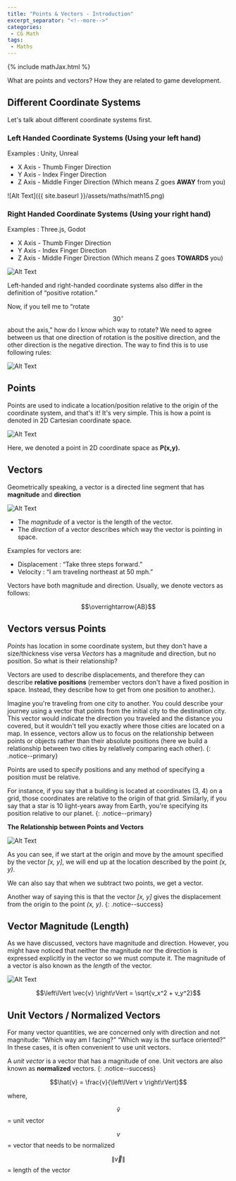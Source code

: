 ```yaml
---
title: "Points & Vectors - Introduction"
excerpt_separator: "<!--more-->"
categories:
 - CG Math
tags:
 - Maths
---
```

{% include mathJax.html %}

What are points and vectors? How they are related to game development.

<!--more-->

## Different Coordinate Systems

Let's talk about different coordinate systems first.

### Left Handed Coordinate Systems (Using your left hand)

Examples : Unity, Unreal

* X Axis - Thumb Finger Direction
* Y Axis - Index Finger Direction
* Z Axis - Middle Finger Direction (Which means Z goes **AWAY** from you)

![Alt Text]({{ site.baseurl }}/assets/maths/math15.png)

### Right Handed Coordinate Systems (Using your right hand)

Examples : Three.js, Godot

* X Axis - Thumb Finger Direction
* Y Axis - Index Finger Direction
* Z Axis - Middle Finger Direction (Which means Z goes **TOWARDS** you)

![Alt Text](/assets/maths/math16.png)

Left-handed and right-handed coordinate systems also differ in the definition of “positive rotation.”

Now, if you tell me to “rotate $$30^{\circ}$$ about the axis,” how do I know which way to rotate? We need to agree between us
that one direction of rotation is the positive direction, and the other direction is the negative direction. The way to find this is to use following rules:

![Alt Text](/assets/maths/math17.png)


## Points
Points are used to indicate a location/position relative to the origin of the coordinate system, and that's it! It's very simple. This is how a point is denoted in 2D Cartesian coordinate space.

![Alt Text](/assets/maths/coordinate.png)

Here, we denoted a point in 2D coordinate space as **P(x,y).**

## Vectors
Geometrically speaking, a vector is a directed line segment that has **magnitude** and **direction**

![Alt Text](/assets/maths/math1.png)

* The *magnitude* of a vector is the length of the vector.
* The *direction* of a vector describes which way the vector is pointing in space.

Examples for vectors are: 
* Displacement : “Take three steps forward.”
* Velocity : “I am traveling northeast at 50 mph.”

Vectors have both magnitude and direction. Usually, we denote vectors as follows:

$$\overrightarrow{AB}$$

## Vectors versus Points
*Points* has location in some coordinate system, but they don't have a size/thickness vise versa *Vectors* has a
magnitude and direction, but no position. So what is their relationship?

Vectors are used to describe displacements, and therefore they can describe **relative positions** (remember vectors don't have a fixed position in space. Instead, they describe how to get from one position to another.).

Imagine you're traveling from one city to another. You could describe your journey using a vector that points from the initial city to the destination city. This vector would indicate the direction you traveled and the distance you covered, but it wouldn't tell you exactly where those cities are located on a map. In essence, vectors allow us to focus on the relationship between points or objects rather than their absolute positions (here we build a relationship between two cities by relatively comparing each other).
{: .notice--primary}

Points are used to specify positions and any method of specifying a position must be relative.

For instance, if you say that a building is located at coordinates (3, 4) on a grid, those coordinates are relative to the origin of that grid. Similarly, if you say that a star is 10 light-years away from Earth, you're specifying its position relative to our planet.
{: .notice--primary}

**The Relationship between Points and Vectors**

![Alt Text](/assets/maths/math2.png)

As you can see, if we start at the origin and move by the amount specified by the vector *[x, y]*, we will end up at the location described by the point
*(x, y)*.

We can also say that when we subtract two points, we get a vector. 

Another way of saying this is that the vector *[x, y]* gives the displacement from the origin to the point *(x, y)*.
{: .notice--success}


## Vector Magnitude (Length)

As we have discussed, vectors have magnitude and direction. However, you might have noticed that neither the magnitude nor the direction is expressed
explicitly in the vector so we must compute it. The magnitude of a vector is also known as the *length* of the vector.

![Alt Text](/assets/maths/math7.png)

$$\left\lVert \vec{v} \right\rVert = \sqrt{v_x^2 + v_y^2}$$

## Unit Vectors / Normalized Vectors

For many vector quantities, we are concerned only with direction and not magnitude: “Which way am I facing?” “Which way is the surface oriented?” In these cases, it is often convenient to use unit vectors.

A *unit vector* is a vector that has a magnitude of one. Unit vectors are also known as **normalized** vectors.
{: .notice--success}

$$\hat{v} = \frac{v}{\left\lVert v \right\rVert}$$

where, 

$$\hat{v}$$ = unit vector

$${v}$$ = vector that needs to be normalized

$$\left\lVert \vec{v} \right\rVert$$ = length of the vector